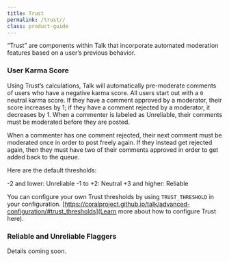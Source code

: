 ```yaml
---
title: Trust
permalink: /trust//
class: product-guide
---
```


“Trust” are components within Talk that incorporate automated moderation features based on a user’s previous behavior.

### User Karma Score

Using Trust’s calculations, Talk will automatically pre-moderate comments of users who have a negative karma score. All users start out with a `0` neutral karma score. If they have a comment approved by a moderator, their score increases by 1; if they have a comment rejected by a moderator, it decreases by 1. When a commenter is labeled as Unreliable, their comments must be moderated before they are posted.

When a commenter has one comment rejected, their next comment must be moderated once in order to post freely again. If they instead get rejected again, then they must have two of their comments approved in order to get added back to the queue.

Here are the default thresholds:

-2 and lower: Unreliable
-1 to +2: Neutral
+3 and higher: Reliable

You can configure your own Trust thresholds by using `TRUST_THRESHOLD` in your configuration. [https://coralproject.github.io/talk/advanced-configuration/#trust_thresholds](Learn more about how to configure Trust here).


### Reliable and Unreliable Flaggers

Details coming soon.

